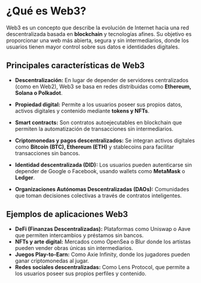# **¿Qué es Web3?**

Web3 es un concepto que describe la evolución de Internet hacia una red descentralizada basada en **blockchain** y tecnologías afines. Su objetivo es proporcionar una web más abierta, segura y sin intermediarios, donde los usuarios tienen mayor control sobre sus datos e identidades digitales.

## **Principales características de Web3**

- **Descentralización:** En lugar de depender de servidores centralizados (como en Web2), Web3 se basa en redes distribuidas como **Ethereum, Solana o Polkadot**.

- **Propiedad digital:** Permite a los usuarios poseer sus propios datos, activos digitales y contenido mediante **tokens y NFTs**.

- **Smart contracts:** Son contratos autoejecutables en blockchain que permiten la automatización de transacciones sin intermediarios.

- **Criptomonedas y pagos descentralizados:** Se integran activos digitales como **Bitcoin (BTC), Ethereum (ETH)** y stablecoins para facilitar transacciones sin bancos.

- **Identidad descentralizada (DID):** Los usuarios pueden autenticarse sin depender de Google o Facebook, usando wallets como **MetaMask** o **Ledger**.

- **Organizaciones Autónomas Descentralizadas (DAOs):** Comunidades que toman decisiones colectivas a través de contratos inteligentes.

## **Ejemplos de aplicaciones Web3**

- **DeFi (Finanzas Descentralizadas):** Plataformas como Uniswap o Aave que permiten intercambios y préstamos sin bancos.
- **NFTs y arte digital:** Mercados como OpenSea o Blur donde los artistas pueden vender obras únicas sin intermediarios.
- **Juegos Play-to-Earn:** Como Axie Infinity, donde los jugadores pueden ganar criptomonedas al jugar.
- **Redes sociales descentralizadas:** Como Lens Protocol, que permite a los usuarios poseer sus propios perfiles y contenido.